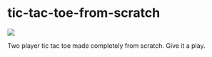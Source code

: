 # tic-tac-toe-from-scratch

![](tic-tact-toe-clip.gif)

Two player tic tac toe made completely from scratch. Give it a play.
